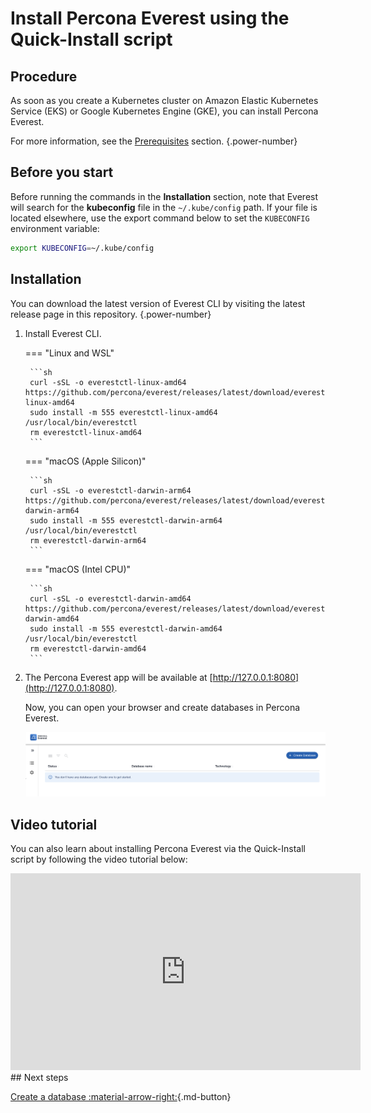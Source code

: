 # Install Percona Everest using the Quick-Install script

## Procedure

As soon as you create a Kubernetes cluster on Amazon Elastic Kubernetes Service (EKS) or Google Kubernetes Engine (GKE), you can install Percona Everest.

For more information, see the [Prerequisites](qs-prerequisites.md) section.
{.power-number}

## Before you start

Before running the commands in the **Installation** section, note that Everest will search for the **kubeconfig** file in the `~/.kube/config` path. If your file is located elsewhere, use the export command below to set the `KUBECONFIG` environment variable:
    
```sh
export KUBECONFIG=~/.kube/config
```

## Installation

You can download the latest version of Everest CLI by visiting the latest release page in this repository.
    {.power-number}

1. Install Everest CLI.

    === "Linux and WSL"
                        
        ```sh
        curl -sSL -o everestctl-linux-amd64 https://github.com/percona/everest/releases/latest/download/everestctl-linux-amd64
        sudo install -m 555 everestctl-linux-amd64 /usr/local/bin/everestctl
        rm everestctl-linux-amd64       
        ``` 

    === "macOS (Apple Silicon)"
                        
        ```sh
        curl -sSL -o everestctl-darwin-arm64 https://github.com/percona/everest/releases/latest/download/everestctl-darwin-arm64
        sudo install -m 555 everestctl-darwin-arm64 /usr/local/bin/everestctl
        rm everestctl-darwin-arm64      
        ```


    === "macOS (Intel CPU)"
                        
        ```sh
        curl -sSL -o everestctl-darwin-amd64 https://github.com/percona/everest/releases/latest/download/everestctl-darwin-amd64
        sudo install -m 555 everestctl-darwin-amd64 /usr/local/bin/everestctl
        rm everestctl-darwin-amd64        
        ``` 



2. The Percona Everest app will be available at [http://127.0.0.1:8080](http://127.0.0.1:8080). 

    Now, you can open your browser and create databases in Percona Everest.

    ![!image](../images/everest_site.png)

## Video tutorial

You can also learn about installing Percona Everest via the Quick-Install script by following the video tutorial below:

<iframe width="560" height="315" src="https://www.youtube.com/embed/vxhNon-el9Q?si=8toRQZ-Z1-prU9vC" title="YouTube video player" frameborder="0" allow="accelerometer; autoplay; clipboard-write; encrypted-media; gyroscope; picture-in-picture; web-share" allowfullscreen></iframe>
## Next steps

[Create a database :material-arrow-right:](../use/db_provision.md){.md-button}

<!-- 
[Monitor the database with PMM :material-arrow-right:](../use/monitorDBs.md){.md-button}
-->
